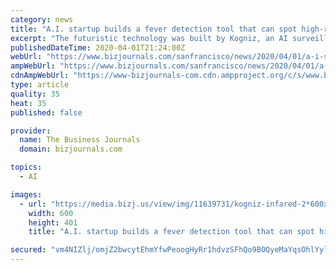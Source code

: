 ```yaml
---
category: news
title: "A.I. startup builds a fever detection tool that can spot high-risk people in a crowd"
excerpt: "The futuristic technology was built by Kogniz, an AI surveillance startup in Mill Valley. Started in 2017 to provide AI-driven security software, it pivoted its product a month ago to address the coronavirus pandemic. The technology uses infrared cameras that are connected to an AI platform to screen people for fever, a hallmark symptom of ..."
publishedDateTime: 2020-04-01T21:24:00Z
webUrl: "https://www.bizjournals.com/sanfrancisco/news/2020/04/01/a-i-startup-builds-a-fever-detection-tool-that-can.html"
ampWebUrl: "https://www.bizjournals.com/sanfrancisco/news/2020/04/01/a-i-startup-builds-a-fever-detection-tool-that-can.amp.html"
cdnAmpWebUrl: "https://www-bizjournals-com.cdn.ampproject.org/c/s/www.bizjournals.com/sanfrancisco/news/2020/04/01/a-i-startup-builds-a-fever-detection-tool-that-can.amp.html"
type: article
quality: 35
heat: 35
published: false

provider:
  name: The Business Journals
  domain: bizjournals.com

topics:
  - AI

images:
  - url: "https://media.bizj.us/view/img/11639731/kogniz-infared-2*600xx1200-802-0-51.jpg"
    width: 600
    height: 401
    title: "A.I. startup builds a fever detection tool that can spot high-risk people in a crowd"

secured: "vm4NIZlj/omjZ2bwcytEhmYfwPeoogHyRr1hdvzSFhQo9BOQyeMaYqsOhlYyl4lDHA9/3vRzpq7Gbfd+WsEtX1cGIjyuV6AEvz7Ew1nRSLLysOnKr0jVZCpR89+PgA0SrhizggtMx+6wN+ceEPCAdc5aM/tsUCWVWnFxxy4Lxsx8kReVdD4j90aKM0BN8zIfEvNIBS0EEV1BkjL8VusPm4Dqrapg6iQv/en4RQs7bR0EjEghSvxeaHcQEb5KJqCK23+GOvKfP0HCdGhpVph1q5gJmuwNGkJ+OMMjzp97buyGrrSihjS2KwDq+hx/mJsQtKOSXW4b/ootF7CNf9dHrBLddiHpUYrDamwEyyc7Doj/FfCzn37PQSCGZDq5u4s2tuvnzTl2QInXvCAcSxabykVROEuuhzILxuJ2MR1sgbecL1oFeU3kx5T0qnwo0Gyd3IdP/CxvdwlLBNRtNdlmPjchFBrjRetLhVBAtCFV0Zo=;uN3Bt7Mzr/AfCkF3y840TA=="
---
```


